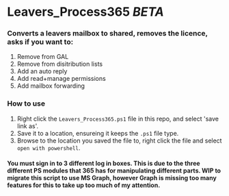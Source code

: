 # Leavers_Process365 *BETA*

### Converts a leavers mailbox to shared, removes the licence, asks if you want to:  
1. Remove from GAL  
2. Remove from disitribution lists  
3. Add an auto reply  
4. Add read+manage permissions  
5. Add mailbox forwarding

### How to use
1. Right click the `Leavers_Process365.ps1` file in this repo, and select 'save link as'.
2. Save it to a location, ensureing it keeps the `.ps1` file type.
3. Browse to the location you saved the file to, right click the file and select `open with powershell`.


#### You must sign in to 3 different log in boxes. This is due to the three different PS modules that 365 has for manipulating different parts. WIP to migrate this script to use MS Graph, however Graph is missing too many features for this to take up too much of my attention.
